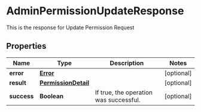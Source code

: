 

# AdminPermissionUpdateResponse

This is the response for Update Permission Request
## Properties

Name | Type | Description | Notes
------------ | ------------- | ------------- | -------------
**error** | [**Error**](Error.md) |  |  [optional]
**result** | [**PermissionDetail**](PermissionDetail.md) |  |  [optional]
**success** | **Boolean** | If true, the operation was successful. |  [optional]



